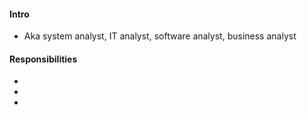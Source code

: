 #### Intro
* Aka system analyst, IT analyst, software analyst, business analyst

#### Responsibilities
* 
* 
* 